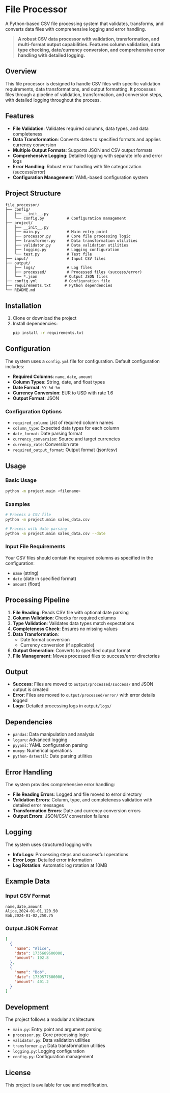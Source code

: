 # File Processor

A Python-based CSV file processing system that validates, transforms, and converts data files with comprehensive logging and error handling.

> **A robust CSV data processor with validation, transformation, and multi-format output capabilities. Features column validation, data type checking, date/currency conversion, and comprehensive error handling with detailed logging.**

## Overview

This file processor is designed to handle CSV files with specific validation requirements, data transformations, and output formatting. It processes files through a pipeline of validation, transformation, and conversion steps, with detailed logging throughout the process.

## Features

- **File Validation**: Validates required columns, data types, and data completeness
- **Data Transformation**: Converts dates to specified formats and applies currency conversion
- **Multiple Output Formats**: Supports JSON and CSV output formats
- **Comprehensive Logging**: Detailed logging with separate info and error logs
- **Error Handling**: Robust error handling with file categorization (success/error)
- **Configuration Management**: YAML-based configuration system

## Project Structure

```
file_processor/
├── config/
│   ├── __init__.py
│   └── config.py          # Configuration management
├── project/
│   ├── __init__.py
│   ├── main.py            # Main entry point
│   ├── processor.py       # Core file processing logic
│   ├── transformer.py     # Data transformation utilities
│   ├── validator.py       # Data validation utilities
│   ├── logging.py         # Logging configuration
│   └── test.py            # Test file
├── input/                 # Input CSV files
├── output/
│   ├── logs/              # Log files
│   ├── processed/         # Processed files (success/error)
│   └── *.json            # Output JSON files
├── config.yml            # Configuration file
├── requirements.txt      # Python dependencies
└── README.md
```

## Installation

1. Clone or download the project
2. Install dependencies:
   ```bash
   pip install -r requirements.txt
   ```

## Configuration

The system uses a `config.yml` file for configuration. Default configuration includes:

- **Required Columns**: `name`, `date`, `amount`
- **Column Types**: String, date, and float types
- **Date Format**: `%Y-%d-%m`
- **Currency Conversion**: EUR to USD with rate 1.6
- **Output Format**: JSON

### Configuration Options

- `required_column`: List of required column names
- `column_type`: Expected data types for each column
- `date_format`: Date parsing format
- `currency_conversion`: Source and target currencies
- `currency_rate`: Conversion rate
- `required_output_format`: Output format (json/csv)

## Usage

### Basic Usage

```bash
python -m project.main <filename>
```

### Examples

```bash
# Process a CSV file
python -m project.main sales_data.csv

# Process with date parsing
python -m project.main sales_data.csv --date
```

### Input File Requirements

Your CSV files should contain the required columns as specified in the configuration:

- `name` (string)
- `date` (date in specified format)
- `amount` (float)

## Processing Pipeline

1. **File Reading**: Reads CSV file with optional date parsing
2. **Column Validation**: Checks for required columns
3. **Type Validation**: Validates data types match expectations
4. **Completeness Check**: Ensures no missing values
5. **Data Transformation**:
   - Date format conversion
   - Currency conversion (if applicable)
6. **Output Generation**: Converts to specified output format
7. **File Management**: Moves processed files to success/error directories

## Output

- **Success**: Files are moved to `output/processed/success/` and JSON output is created
- **Error**: Files are moved to `output/processed/error/` with error details logged
- **Logs**: Detailed processing logs in `output/logs/`

## Dependencies

- `pandas`: Data manipulation and analysis
- `loguru`: Advanced logging
- `pyyaml`: YAML configuration parsing
- `numpy`: Numerical operations
- `python-dateutil`: Date parsing utilities

## Error Handling

The system provides comprehensive error handling:

- **File Reading Errors**: Logged and file moved to error directory
- **Validation Errors**: Column, type, and completeness validation with detailed error messages
- **Transformation Errors**: Date and currency conversion errors
- **Output Errors**: JSON/CSV conversion failures

## Logging

The system uses structured logging with:

- **Info Logs**: Processing steps and successful operations
- **Error Logs**: Detailed error information
- **Log Rotation**: Automatic log rotation at 10MB

## Example Data

### Input CSV Format

```csv
name,date,amount
Alice,2024-01-01,120.50
Bob,2024-01-02,250.75
```

### Output JSON Format

```json
[
  {
    "name": "Alice",
    "date": 1735689600000,
    "amount": 192.8
  },
  {
    "name": "Bob",
    "date": 1739577600000,
    "amount": 401.2
  }
]
```

## Development

The project follows a modular architecture:

- `main.py`: Entry point and argument parsing
- `processor.py`: Core processing logic
- `validator.py`: Data validation utilities
- `transformer.py`: Data transformation utilities
- `logging.py`: Logging configuration
- `config.py`: Configuration management

## License

This project is available for use and modification.
